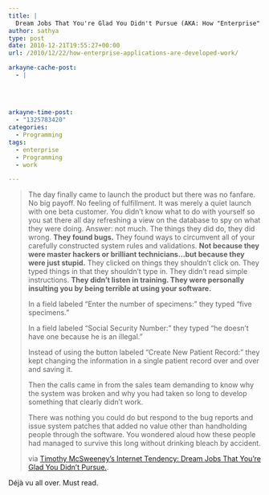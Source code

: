 ```yaml
---
title: |
  Dream Jobs That You're Glad You Didn't Pursue (AKA: How "Enterprise" Applications Work)
author: sathya
type: post
date: 2010-12-21T19:55:27+00:00
url: /2010/12/22/how-enterprise-applications-are-developed-work/

arkayne-cache-post:
  - |
    
    
    
    
arkayne-time-post:
  - "1325783420"
categories:
  - Programming
tags:
  - enterprise
  - Programming
  - work

---
```

> The day finally came to launch the product but there was no fanfare. No big payoff. No feeling of fulfillment. It was merely a quiet launch with one beta customer. You didn&#8217;t know what to do with yourself so you sat there all day refreshing a view on the database to spy on what they were doing. Answer: not much. The things they did do, they did wrong. **They found bugs.** They found ways to circumvent all of your carefully constructed system rules and validations. **Not because they were master hackers or brilliant technicians&#8230;but because they were just stupid.** They clicked on things they shouldn&#8217;t click on. They typed things in that they shouldn&#8217;t type in. They didn&#8217;t read simple instructions. **They didn&#8217;t listen in training. They were personally insulting you by being terrible at using your software.**
> 
> In a field labeled &#8220;Enter the number of specimens:&#8221; they typed &#8220;five specimens.&#8221;
> 
> In a field labeled &#8220;Social Security Number:&#8221; they typed &#8220;he doesn&#8217;t have one because he is an illegal.&#8221;
> 
> Instead of using the button labeled &#8220;Create New Patient Record:&#8221; they kept changing the information in a single patient record over and over and saving it.
> 
> Then the calls came in from the sales team demanding to know why the system was broken and why you had taken so long to develop something that clearly didn&#8217;t work.
> 
> There was nothing you could do but respond to the bug reports and issue system patches that added no value other than handholding people through the software. You wondered aloud how these people had managed to survive this long without drinking bleach by accident.
> 
> via [Timothy McSweeney&#8217;s Internet Tendency: Dream Jobs That You&#8217;re Glad You Didn&#8217;t Pursue.][1].

Déjà vu all over. Must read.

 [1]: http://www.mcsweeneys.net/links/dreamjobs/dreamjobs5.html
